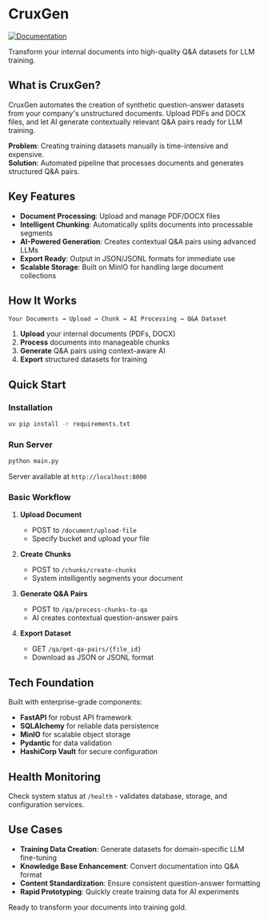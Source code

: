 # CruxGen

[![Documentation](https://img.shields.io/badge/Documentation-8A2BE2)](https://vajram-dev.github.io/CruxGen/index.html)

Transform your internal documents into high-quality Q&A datasets for LLM training.

## What is CruxGen?

CruxGen automates the creation of synthetic question-answer datasets from your company's unstructured documents. Upload PDFs and DOCX files, and let AI generate contextually relevant Q&A pairs ready for LLM training.

**Problem**: Creating training datasets manually is time-intensive and expensive.  
**Solution**: Automated pipeline that processes documents and generates structured Q&A pairs.

## Key Features

- **Document Processing**: Upload and manage PDF/DOCX files
- **Intelligent Chunking**: Automatically splits documents into processable segments
- **AI-Powered Generation**: Creates contextual Q&A pairs using advanced LLMs
- **Export Ready**: Output in JSON/JSONL formats for immediate use
- **Scalable Storage**: Built on MinIO for handling large document collections

## How It Works

```
Your Documents → Upload → Chunk → AI Processing → Q&A Dataset
```

1. **Upload** your internal documents (PDFs, DOCX)
2. **Process** documents into manageable chunks
3. **Generate** Q&A pairs using context-aware AI
4. **Export** structured datasets for training

## Quick Start

### Installation
```bash
uv pip install -r requirements.txt
```

### Run Server
```bash
python main.py
```
Server available at `http://localhost:8000`

### Basic Workflow

1. **Upload Document**
   - POST to `/document/upload-file`
   - Specify bucket and upload your file

2. **Create Chunks**
   - POST to `/chunks/create-chunks`
   - System intelligently segments your document

3. **Generate Q&A Pairs**
   - POST to `/qa/process-chunks-to-qa`
   - AI creates contextual question-answer pairs

4. **Export Dataset**
   - GET `/qa/get-qa-pairs/{file_id}`
   - Download as JSON or JSONL format

## Tech Foundation

Built with enterprise-grade components:
- **FastAPI** for robust API framework
- **SQLAlchemy** for reliable data persistence
- **MinIO** for scalable object storage
- **Pydantic** for data validation
- **HashiCorp Vault** for secure configuration

## Health Monitoring

Check system status at `/health` - validates database, storage, and configuration services.

## Use Cases

- **Training Data Creation**: Generate datasets for domain-specific LLM fine-tuning
- **Knowledge Base Enhancement**: Convert documentation into Q&A format
- **Content Standardization**: Ensure consistent question-answer formatting
- **Rapid Prototyping**: Quickly create training data for AI experiments

Ready to transform your documents into training gold.